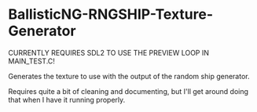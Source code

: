 # BallisticNG-RNGSHIP-Texture-Generator

CURRENTLY REQUIRES SDL2 TO USE THE PREVIEW LOOP IN MAIN_TEST.C!

Generates the texture to use with the output of the random ship generator.

Requires quite a bit of cleaning and documenting, but I'll get around doing that when I have it running properly.
